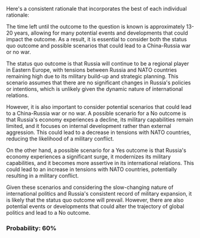 Here's a consistent rationale that incorporates the best of each individual rationale:

The time left until the outcome to the question is known is approximately 13-20 years, allowing for many potential events and developments that could impact the outcome. As a result, it is essential to consider both the status quo outcome and possible scenarios that could lead to a China-Russia war or no war.

The status quo outcome is that Russia will continue to be a regional player in Eastern Europe, with tensions between Russia and NATO countries remaining high due to its military build-up and strategic planning. This scenario assumes that there are no significant changes in Russia's policies or intentions, which is unlikely given the dynamic nature of international relations.

However, it is also important to consider potential scenarios that could lead to a China-Russia war or no war. A possible scenario for a No outcome is that Russia's economy experiences a decline, its military capabilities remain limited, and it focuses on internal development rather than external aggression. This could lead to a decrease in tensions with NATO countries, reducing the likelihood of a military conflict.

On the other hand, a possible scenario for a Yes outcome is that Russia's economy experiences a significant surge, it modernizes its military capabilities, and it becomes more assertive in its international relations. This could lead to an increase in tensions with NATO countries, potentially resulting in a military conflict.

Given these scenarios and considering the slow-changing nature of international politics and Russia's consistent record of military expansion, it is likely that the status quo outcome will prevail. However, there are also potential events or developments that could alter the trajectory of global politics and lead to a No outcome.

### Probability: 60%
